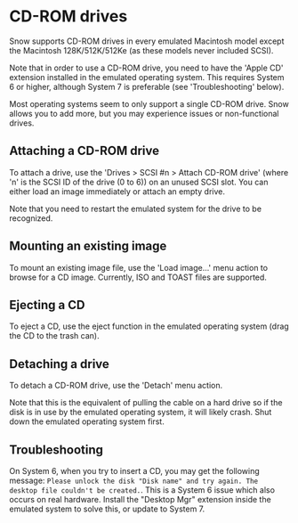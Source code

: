 # CD-ROM drives

Snow supports CD-ROM drives in every emulated Macintosh model
except the Macintosh 128K/512K/512Ke (as these models never included SCSI).

Note that in order to use a CD-ROM drive, you need to have the 'Apple CD'
extension installed in the emulated operating system. This requires System 6
or higher, although System 7 is preferable (see 'Troubleshooting' below).

<div class="warning">
Most operating systems seem to only support a single CD-ROM drive. Snow
allows you to add more, but you may experience issues or non-functional
drives.
</div>

## Attaching a CD-ROM drive

To attach a drive, use the 'Drives > SCSI #n > Attach CD-ROM drive'
(where 'n' is the SCSI ID of the drive (0 to 6)) on an
unused SCSI slot. You can either load an image immediately or attach an
empty drive.

Note that you need to restart the emulated system for the drive to be
recognized.

## Mounting an existing image

To mount an existing image file, use the 'Load image...' menu action
to browse for a CD image. Currently, ISO and TOAST files are supported.

## Ejecting a CD

To eject a CD, use the eject function in the emulated operating system
(drag the CD to the trash can).

## Detaching a drive

To detach a CD-ROM drive, use the 'Detach' menu action.

Note that this is the equivalent of pulling the cable on a hard drive so
if the disk is in use by the emulated operating system, it will likely
crash. Shut down the emulated operating system first.

## Troubleshooting

On System 6, when you try to insert a CD, you may get the following message:
`Please unlock the disk "Disk name" and try again. The desktop file couldn't be created.`.
This is a System 6 issue which also occurs on real hardware. Install
the "Desktop Mgr" extension inside the emulated system to solve this, or
update to System 7.
